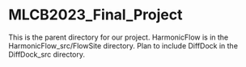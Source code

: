 # MLCB2023_Final_Project

This is the parent directory for our project. HarmonicFlow is in the HarmonicFlow_src/FlowSite directory. Plan to include DiffDock in the DiffDock_src directory. 
